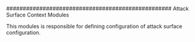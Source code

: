 ################################################## Attack Surface Context Modules

This modules is responsible for defining configuration of attack surface configuration.